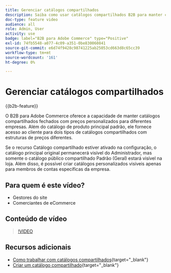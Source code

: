 ```yaml
---
title: Gerenciar catálogos compartilhados
description: Saiba como usar catálogos compartilhados B2B para manter catálogos fechados com preços personalizados para diferentes empresas.
doc-type: feature video
audience: all
role: Admin, User
activity: use
badge: label="B2B para Adobe Commerce" type="Positive"
exl-id: 74fb5548-a077-4c09-a351-0be830060841
source-git-commit: e6d74f9428c98741225ab25053cd663d8c65cc39
workflow-type: tm+mt
source-wordcount: '161'
ht-degree: 0%

---
```


# Gerenciar catálogos compartilhados

{{b2b-feature}}

O B2B para Adobe Commerce oferece a capacidade de manter catálogos compartilhados fechados com preços personalizados para diferentes empresas. Além do catálogo de produto principal padrão, ele fornece acesso ao cliente para dois tipos de catálogos compartilhados com estruturas de preços diferentes.

Se o recurso Catálogo compartilhado estiver ativado na configuração, o catálogo principal original permanecerá visível do Administrador, mas somente o catálogo público compartilhado Padrão (Geral) estará visível na loja. Além disso, é possível criar catálogos personalizados visíveis apenas para membros de contas específicas da empresa.

## Para quem é este vídeo?

- Gestores do site
- Comerciantes de eCommerce

## Conteúdo de vídeo

>[!VIDEO](https://video.tv.adobe.com/v/344446?quality=12&learn=on)

## Recursos adicionais

- [Como trabalhar com catálogos compartilhados](https://experienceleague.adobe.com/docs/commerce-admin/b2b/shared-catalogs/catalog-shared.html){target="_blank"}
- [Criar um catálogo compartilhado](https://experienceleague.adobe.com/docs/commerce-admin/b2b/shared-catalogs/define/catalog-shared-create.html){target="_blank"}
